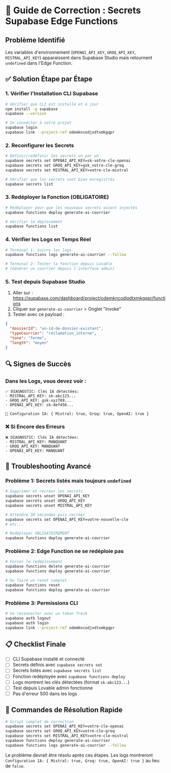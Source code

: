 # 🔧 Guide de Correction : Secrets Supabase Edge Functions

## Problème Identifié
Les variables d'environnement (`OPENAI_API_KEY`, `GROQ_API_KEY`, `MISTRAL_API_KEY`) apparaissent dans Supabase Studio mais retournent `undefined` dans l'Edge Function.

## ✅ Solution Étape par Étape

### 1. **Vérifier l'Installation CLI Supabase**
```bash
# Vérifier que CLI est installé et à jour
npm install -g supabase
supabase --version

# Se connecter à votre projet
supabase login
supabase link --project-ref odemkncodjxdtxmkgqpr
```

### 2. **Reconfigurer les Secrets** 
```bash
# Définir/redéfinir les secrets un par un
supabase secrets set OPENAI_API_KEY=sk-votre-cle-openai
supabase secrets set GROQ_API_KEY=gsk_votre-cle-groq  
supabase secrets set MISTRAL_API_KEY=votre-cle-mistral

# Vérifier que les secrets sont bien enregistrés
supabase secrets list
```

### 3. **Redéployer la Fonction (OBLIGATOIRE)**
```bash
# Redéployer pour que les nouveaux secrets soient injectés
supabase functions deploy generate-ai-courrier

# Vérifier le déploiement
supabase functions list
```

### 4. **Vérifier les Logs en Temps Réel**
```bash
# Terminal 1: Suivre les logs
supabase functions logs generate-ai-courrier --follow

# Terminal 2: Tester la fonction depuis Lovable
# (Générer un courrier depuis l'interface admin)
```

### 5. **Test depuis Supabase Studio**
1. Aller sur : https://supabase.com/dashboard/project/odemkncodjxdtxmkgqpr/functions
2. Cliquer sur `generate-ai-courrier` > Onglet "Invoke"
3. Tester avec ce payload :
```json
{
  "dossierId": "un-id-de-dossier-existant",
  "typeCourrier": "reclamation_interne",
  "tone": "ferme",
  "length": "moyen"
}
```

## 🔍 Signes de Succès

### Dans les Logs, vous devez voir :
```
✅ DIAGNOSTIC: Clés IA détectées:
- MISTRAL_API_KEY: sk-abc123...
- GROQ_API_KEY: gsk-xyz789...  
- OPENAI_API_KEY: sk-def456...

🔧 Configuration IA: { Mistral: true, Groq: true, OpenAI: true }
```

### ❌ Si Encore des Erreurs
```
❌ DIAGNOSTIC: Clés IA détectées:
- MISTRAL_API_KEY: MANQUANT
- GROQ_API_KEY: MANQUANT
- OPENAI_API_KEY: MANQUANT
```

## 🚨 Troubleshooting Avancé

### Problème 1: Secrets listés mais toujours `undefined`
```bash
# Supprimer et recréer les secrets
supabase secrets unset OPENAI_API_KEY
supabase secrets unset GROQ_API_KEY  
supabase secrets unset MISTRAL_API_KEY

# Attendre 30 secondes puis recréer
supabase secrets set OPENAI_API_KEY=votre-nouvelle-cle
# etc...

# Redéployer OBLIGATOIREMENT
supabase functions deploy generate-ai-courrier
```

### Problème 2: Edge Function ne se redéploie pas
```bash
# Forcer le redéploiement
supabase functions delete generate-ai-courrier
supabase functions deploy generate-ai-courrier

# Ou faire un reset complet
supabase functions reset
supabase functions deploy generate-ai-courrier
```

### Problème 3: Permissions CLI
```bash
# Se reconnecter avec un token fresh
supabase auth logout
supabase auth login
supabase link --project-ref odemkncodjxdtxmkgqpr
```

## 📋 Checklist Finale

- [ ] CLI Supabase installé et connecté
- [ ] Secrets définis avec `supabase secrets set`
- [ ] Secrets listés avec `supabase secrets list`  
- [ ] Fonction redéployée avec `supabase functions deploy`
- [ ] Logs montrent les clés détectées (format `sk-abc123...`)
- [ ] Test depuis Lovable admin fonctionne
- [ ] Pas d'erreur 500 dans les logs

## 🎯 Commandes de Résolution Rapide

```bash
# Script complet de correction
supabase secrets set OPENAI_API_KEY=votre-cle-openai
supabase secrets set GROQ_API_KEY=votre-cle-groq
supabase secrets set MISTRAL_API_KEY=votre-cle-mistral
supabase functions deploy generate-ai-courrier
supabase functions logs generate-ai-courrier --follow
```

Le problème devrait être résolu après ces étapes. Les logs montreront `Configuration IA: { Mistral: true, Groq: true, OpenAI: true }` au lieu de `false`.